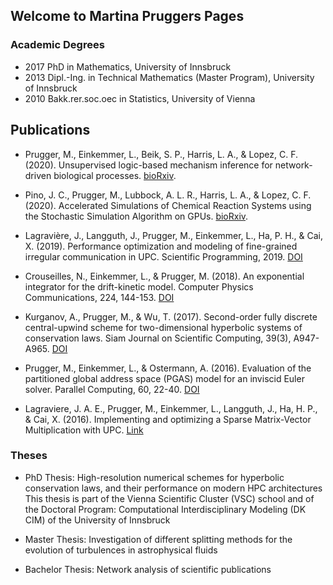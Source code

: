## Welcome to Martina Pruggers Pages


### Academic Degrees
- 2017 PhD in Mathematics, University of Innsbruck
- 2013 Dipl.-Ing. in Technical Mathematics (Master Program), University of Innsbruck
- 2010 Bakk.rer.soc.oec in Statistics, University of Vienna


## Publications

- Prugger, M., Einkemmer, L., Beik, S. P., Harris, L. A., & Lopez, C. F. (2020). Unsupervised logic-based mechanism inference for network-driven biological processes. [bioRxiv](https://doi.org/10.1101/2020.12.15.422874).

- Pino, J. C., Prugger, M., Lubbock, A. L. R., Harris, L. A., & Lopez, C. F. (2020). Accelerated Simulations of Chemical Reaction Systems using the Stochastic Simulation Algorithm on GPUs. [bioRxiv](https://doi.org/10.1101/2020.02.14.948612).

- Lagravière, J., Langguth, J., Prugger, M., Einkemmer, L., Ha, P. H., & Cai, X. (2019). Performance optimization and modeling of fine-grained irregular communication in UPC. Scientific Programming, 2019. [DOI](https://doi.org/10.1155/2019/6825728)

- Crouseilles, N., Einkemmer, L., & Prugger, M. (2018). An exponential integrator for the drift-kinetic model. Computer Physics Communications, 224, 144-153. [DOI](https://doi.org/10.1016/j.cpc.2017.11.003)

- Kurganov, A., Prugger, M., & Wu, T. (2017). Second-order fully discrete central-upwind scheme for two-dimensional hyperbolic systems of conservation laws. Siam Journal on Scientific Computing, 39(3), A947-A965. [DOI](https://doi.org/10.1137/15M1038670)

- Prugger, M., Einkemmer, L., & Ostermann, A. (2016). Evaluation of the partitioned global address space (PGAS) model for an inviscid Euler solver. Parallel Computing, 60, 22-40. [DOI](https://doi.org/10.1016/j.parco.2016.11.001)

- Lagraviere, J. A. E., Prugger, M., Einkemmer, L., Langguth, J., Ha, H. P., & Cai, X. (2016). Implementing and optimizing a Sparse Matrix-Vector Multiplication with UPC. [Link](https://munin.uit.no/handle/10037/10205)

### Theses
- PhD Thesis: High-resolution numerical schemes for hyperbolic conservation laws, and their performance on modern HPC architectures
This thesis is part of the Vienna Scientific Cluster (VSC) school and of the Doctoral Program: Computational Interdisciplinary Modeling (DK CIM) of the University of Innsbruck

- Master Thesis: Investigation of different splitting methods for the evolution of turbulences in astrophysical fluids

- Bachelor Thesis: Network analysis of scientific publications

